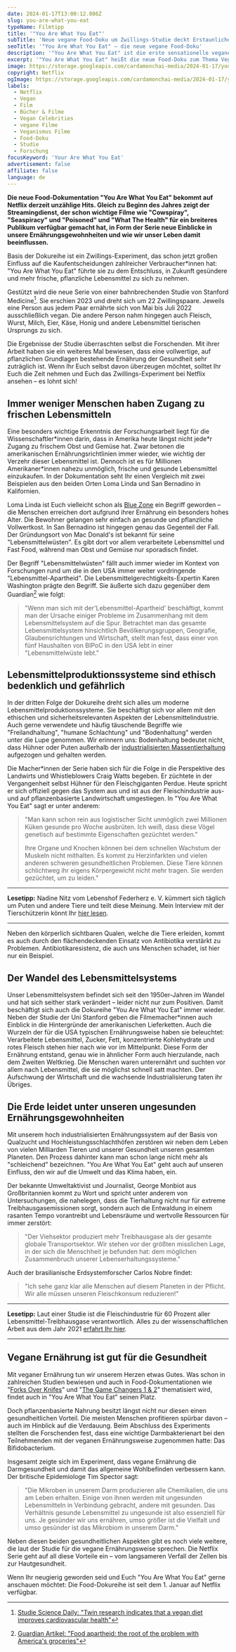 ```yaml
---
date: 2024-01-17T13:00:12.086Z
slug: you-are-what-you-eat
typeName: Filmtipp
title: '"You Are What You Eat"'
subTitle: 'Neue vegane Food-Doku um Zwillings-Studie deckt Erstaunliches auf'
seoTitle: '"You Are What You Eat" – die neue vegane Food-Doku'
description: '"You Are What You Eat" ist die erste sensationelle vegane Food-Doku des Jahres 2024. Holt Euch jetzt hier alle wichtigen Insights!'
excerpt: '"You Are What You Eat" heißt die neue Food-Doku zum Thema Veganismus. Holt Euch jetzt hier alle Infos und erfahrt, warum Ihr sie auf jeden Fall streamen solltet! Sie überzeugt nicht nur mit medinischen Insights sondern auch mit Stimmen aus der Lebensmittelindustrie und der Weltbevölkerung.'
image: https://storage.googleapis.com/cardamonchai-media/2024-01-17/you-are-what-you-eat-jpg-imagine-f8b868_ba9c70_1024_768/640.webp
copyright: Netflix
ogImage: https://storage.googleapis.com/cardamonchai-media/2024-01-17/you-are-what-you-eat-og-jpg-imagine-f8b868_cba76d_1200_628/640.webp
labels:
  - Netflix
  - Vegan
  - Film
  - Bücher & Filme
  - Vegan Celebrities
  - vegane Filme
  - Veganismus Filme
  - Food-Doku
  - Studie
  - Forschung
focusKeyword: 'Your Are What You Eat'
advertisement: false
affiliate: false
language: de
---
```


**Die neue Food-Dokumentation "You Are What You Eat" bekommt auf Netflix derzeit unzählige Hits. Gleich zu Beginn des Jahres zeigt der Streamingdienst, der schon wichtige Filme wie "Cowspiray", "Seaspiracy" und "Poisoned" und "What The Health" für ein breiteres Publikum verfügbar gemacht hat, in Form der Serie neue Einblicke in unsere Ernährungsgewohnheiten und wie wir unser Leben damit beeinflussen.**

Basis der Dokureihe ist ein Zwillings-Experiment, das schon jetzt großen Einfluss auf die Kaufentscheidungen zahlreicher Verbraucher\*innen hat: "You Are What You Eat" führte sie zu dem Entschluss, in Zukunft gesündere und mehr frische, pflanzliche Lebensmittel zu sich zu nehmen.

Gestützt wird die neue Serie von einer bahnbrechenden Studie von Stanford Medicine[^1]. Sie erschien 2023 und dreht sich um 22 Zwillingspaare. Jeweils eine Person aus jedem Paar ernährte sich von Mai bis Juli 2022 ausschließlich vegan. Die andere Person nahm hingegen auch Fleisch, Wurst, Milch, Eier, Käse, Honig und andere Lebensmittel tierischen Ursprungs zu sich.

Die Ergebnisse der Studie überraschten selbst die Forschenden. Mit ihrer Arbeit haben sie ein weiteres Mal bewiesen, dass eine vollwertige, auf pflanzlichen Grundlagen bestehende Ernährung der Gesundheit sehr zuträglich ist. Wenn Ihr Euch selbst davon überzeugen möchtet, solltet Ihr Euch die Zeit nehmen und Euch das Zwillings-Experiment bei Netflix ansehen – es lohnt sich!

## Immer weniger Menschen haben Zugang zu frischen Lebensmitteln

Eine besonders wichtige Erkenntnis der Forschungsarbeit liegt für die Wissenschaftler\*innen darin, dass in Amerika heute längst nicht jede\*r Zugang zu frischem Obst und Gemüse hat. Zwar betonen die amerikanischen Ernährungsrichtlinien immer wieder, wie wichtig der Verzehr dieser Lebensmittel ist. Dennoch ist es für Millionen Amerikaner\*innen nahezu unmöglich, frische und gesunde Lebensmittel einzukaufen. In der Dokumentation seht Ihr einen Vergleich mit zwei Beispielen aus den beiden Orten Loma Linda und San Bernadino in Kalifornien.

Loma Linda ist Euch vielleicht schon als [Blue Zone](/2023/04/blue-zones/) ein Begriff geworden – die Menschen erreichen dort aufgrund ihrer Ernährung ein besonders hohes Alter. Die Bewohner gelangen sehr einfach an gesunde und pflanzliche Vollwertkost. In San Bernadino ist hingegen genau das Gegenteil der Fall. Der Gründungsort von Mac Donald's ist bekannt für seine "Lebensmittelwüsten". Es gibt dort vor allem verarbeitete Lebensmittel und Fast Food, während man Obst und Gemüse nur sporadisch findet.

Der Begriff "Lebensmittelwüsten" fällt auch immer wieder im Kontext von Forschungen rund um die in den USA immer weiter vordringende "Lebensmittel-Apartheid". Die Lebensmittelgerechtigkeits-Expertin Karen Washington prägte den Begriff. Sie äußerte sich dazu gegenüber dem Guardian[^2] wie folgt:

> "Wenn man sich mit der'Lebensmittel-Apartheid' beschäftigt, kommt man der Ursache einiger Probleme im Zusammenhang mit dem Lebensmittelsystem auf die Spur. Betrachtet man das gesamte Lebensmittelsystem hinsichtlich Bevölkerungsgruppen, Geografie, Glaubensrichtungen und Wirtschaft, stellt man fest, dass einer von fünf Haushalten von BIPoC in den USA lebt in einer "Lebensmittelwüste lebt."

## Lebensmittelproduktionssysteme sind ethisch bedenklich und gefährlich

In der dritten Folge der Dokureihe dreht sich alles um moderne Lebensmittelproduktionssysteme. Sie beschäftigt sich vor allem mit den ethischen und sicherheitsrelevanten Aspekten der Lebensmittelindustrie. Auch gerne verwendete und häufig täuschende Begriffe wie "Freilandhaltung", "humane Schlachtung" und "Bodenhaltung" werden unter die Lupe genommen. Wir erinnern uns: Bodenhaltung bedeutet nicht, dass Hühner oder Puten außerhalb der [industrialisierten Massentierhaltung](/2023/05/masthuehner/) aufgezogen und gehalten werden.

Die Macher\*innen der Serie haben sich für die Folge in die Perspektive des Landwirts und Whistleblowers Craig Watts begeben. Er züchtete in der Vergangenheit selbst Hühner für den Fleischgiganten Perdue. Heute spricht er sich offiziell gegen das System aus und ist aus der Fleischindustrie aus- und auf pflanzenbasierte Landwirtschaft umgestiegen. In "You Are What You Eat" sagt er unter anderem:

> "Man kann schon rein aus logistischer Sicht unmöglich zwei Millionen Küken gesunde pro Woche ausbrüten. Ich weiß, dass diese Vögel genetisch auf bestimmte Eigenschaften gezüchtet werden."
>
> Ihre Organe und Knochen können bei dem schnellen Wachstum der Muskeln nicht mithalten. Es kommt zu Herzinfarkten und vielen anderen schweren gesundheitlichen Problemen. Diese Tiere können schlichtweg ihr eigens Körpergewicht nicht mehr tragen. Sie werden gezüchtet, um zu leiden."

---

**Lesetipp:** Nadine Nitz vom Lebenshof Federherz e. V. kümmert sich täglich um Puten und andere Tiere und teilt diese Meinung. Mein Interview mit der Tierschützerin könnt Ihr [hier lesen](/2023/10/federherz-interview/).

---

Neben den körperlich sichtbaren Qualen, welche die Tiere erleiden, kommt es auch durch den flächendeckenden Einsatz von Antibiotika verstärkt zu Problemen. Antibiotikaresistenz, die auch uns Menschen schadet, ist hier nur ein Beispiel.

## Der Wandel des Lebensmittelsystems

Unser Lebensmittelsystem befindet sich seit den 1950er-Jahren im Wandel und hat sich seither stark verändert – leider nicht nur zum Positiven. Damit beschäftigt sich auch die Dokureihe "You Are What You Eat" immer wieder. Neben der Studie der Uni Stanford geben die Filmemacher\*innen auch Einblick in die Hintergründe der amerikanischen Lieferketten. Auch die Wurzeln der für die USA typischen Ernährungsweise haben sie beleuchtet: Verarbeitete Lebensmittel, Zucker, Fett, konzentrierte Kohlehydrate und rotes Fleisch stehen hier nach wie vor im Mittelpunkt. Diese Form der Ernährung entstand, genau wie in ähnlicher Form auch hierzulande, nach dem Zweiten Weltkrieg. Die Menschen waren unterernährt und suchten vor allem nach Lebensmittel, die sie möglichst schnell satt machten. Der Aufschwung der Wirtschaft und die wachsende Industrialisierung taten ihr Übriges.

## Die Erde leidet unter unseren ungesunden Ernährungsgewohnheiten

Mit unserem hoch industrialisierten Ernährungssystem auf der Basis von Qualzucht und Hochleistungsschlachthöfen zerstören wir neben dem Leben von vielen Milliarden Tieren und unserer Gesundheit unseren gesamten Planeten. Den Prozess dahinter kann man schon lange nicht mehr als "schleichend" bezeichnen. "You Are What You Eat" geht auch auf unseren Einfluss, den wir auf die Umwelt und das Klima haben, ein.

Der bekannte Umweltaktivist und Journalist, George Monbiot aus Großbritannien kommt zu Wort und spricht unter anderem von Untersuchungen, die nahelegen, dass die Tierhaltung nicht nur für extreme Treibhausgasemissionen sorgt, sondern auch die Entwaldung in einem rasanten Tempo vorantreibt und Lebensräume und wertvolle Ressourcen für immer zerstört:

> "Der Viehsektor produziert mehr Treibhausgase als der gesamte globale Transportsektor. Wir stehen vor der größten misslichen Lage, in der sich die Menschheit je befunden hat: dem möglichen Zusammenbruch unserer Lebenserhaltungssysteme."

Auch der brasilianische Erdsystemforscher Carlos Nobre findet:

> "Ich sehe ganz klar alle Menschen auf diesem Planeten in der Pflicht. Wir alle müssen unseren Fleischkonsum reduzieren!"

---

**Lesetipp:** Laut einer Studie ist die Fleischindustrie für 60 Prozent aller Lebensmittel-Treibhausgase verantwortlich. Alles zu der wissenschaftlichen Arbeit aus dem Jahr 2021 [erfahrt Ihr hier](/2021/09/treibhausgas-emissionen-fleisch/).

---

## Vegane Ernährung ist gut für die Gesundheit

Mit veganer Ernährung tun wir unserem Herzen etwas Gutes. Was schon in zahlreichen Studien bewiesen und auch in Food-Dokumentationen wie "[Forks Over Knifes](/2021/05/forks-over-knives/)" und "[The Game Changers 1 & 2](/2023/06/the-game-changers-2/)" thematisiert wird, findet auch in "You Are What You Eat" seinen Platz.

Doch pflanzenbasierte Nahrung besitzt längst nicht nur diesen einen gesundheitlichen Vorteil. Die meisten Menschen profitieren spürbar davon – auch im Hinblick auf die Verdauung. Beim Abschluss des Experiments stellten die Forschenden fest, dass eine wichtige Darmbakterienart bei den Teilnehmenden mit der veganen Ernährungsweise zugenommen hatte: Das Bifidobacterium.

Insgesamt zeigte sich im Experiment, dass vegane Ernährung die Darmgesundheit und damit das allgemeine Wohlbefinden verbessern kann. Der britische Epidemiologe Tim Spector sagt:

> "Die Mikroben in unserem Darm produzieren alle Chemikalien, die uns am Leben erhalten. Einige von ihnen werden mit ungesunden Lebensmitteln in Verbindung gebracht, andere mit gesunden. Das Verhältnis gesunde Lebensmittel zu ungesunde ist also essenziell für uns. Je gesünder wir uns ernähren, umso größer ist die Vielfalt und umso gesünder ist das Mikrobiom in unserem Darm."

Neben diesen beiden gesundheitlichen Aspekten gibt es noch viele weitere, die laut der Studie für die vegane Ernährungsweise sprechen. Die Netflix Serie geht auf all diese Vorteile ein – vom langsameren Verfall der Zellen bis zur Hautgesundheit.

Wenn Ihr neugierig geworden seid und Euch "You Are What You Eat" gerne anschauen möchtet: Die Food-Dokureihe ist seit dem 1. Januar auf Netflix verfügbar.

[^1]: [Studie Science Daily: "Twin research indicates that a vegan diet improves cardiovascular health"](https://www.sciencedaily.com/releases/2023/11/231130113042.htm)
[^2]: [Guardian Artikel: "Food apartheid: the root of the problem with America's groceries"](/society/2018/may/15/food-apartheid-food-deserts-racism-inequality-america-karen-washington-interview)
